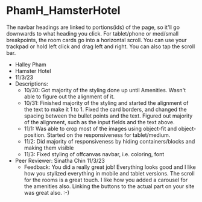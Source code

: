 # PhamH_HamsterHotel

The navbar headings are linked to portions(ids) of the page, so it'll go downwards to what heading you click. For tablet/phone or med/small breakpoints, the room cards go into a horizontal scroll. You can use your trackpad or hold left click and drag left and right. You can also tap the scroll bar. 

- Halley Pham
- Hamster Hotel
- 11/3/23
- Descriptions:
  - 10/30: Got majority of the styling done up until Amenities. Wasn't able to figure out the alignment of it.
  - 10/31: Finished majority of the styling and started the alignment of the text to make it 1 to 1. Fixed the card borders, and changed the spacing between the bullet points and the text. Figured out majority of the alignment, such as the input fields and the text above.
  - 11/1: Was able to crop most of the images using object-fit and object-position. Started on the responsiveness for tablet/medium. 
  - 11/2: Did majority of responsiveness by hiding containers/blocks and making them visible 
  - 11/3: Fixed styling of offcanvas navbar, i.e. coloring, font
- Peer Reviewer: Sinatha Chin 11/3/23
  - Feedback: You did a really great job! Everything looks good and I like how you stylized everything in mobile and tablet versions. The scroll for the rooms is a great touch. I like how you added a carousel for the amenities also. Linking the buttons to the actual part on your site was great also. :-)
